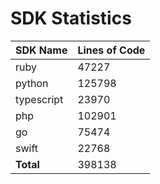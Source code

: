 # SDK Statistics

| SDK Name | Lines of Code |
| -------- | ------------- |
| ruby | 47227 |
| python | 125798 |
| typescript | 23970 |
| php | 102901 |
| go | 75474 |
| swift | 22768 |
| **Total** | 398138 |
